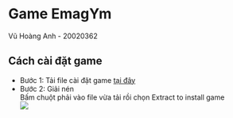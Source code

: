 # Game EmagYm
Vũ Hoàng Anh - 20020362

## Cách cài đặt game
+ Bước 1: Tải file cài đặt game [tại đây](https://drive.google.com/file/d/1gX0Af2JG1avkHUA8bQpVXD-hZZvBWAvR/view?usp=sharing)   
+ Bước 2: Giải nén  
Bấm chuột phải vào file vừa tải rồi chọn Extract to install game  
![](https://drive.google.com/file/d/11m7OIt8l9Q0MCS49qfeGMujyfgrO4Me2/view?usp=sharing)   

